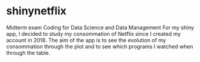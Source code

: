 # shinynetflix
Midterm exam Coding for Data Science and Data Management
For my shiny app, I decided to study my consommation of Netflix since I created my account in 2018. The aim of the app is to see the evolution of my consommation through the plot and to see which programs I watched when through the table. 
